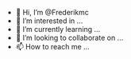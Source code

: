 - 👋 Hi, I’m @Frederikmc
- 👀 I’m interested in ...
- 🌱 I’m currently learning ...
- 💞️ I’m looking to collaborate on ...
- 📫 How to reach me ...

<!---
Frederikmc/Frederikmc is a ✨ special ✨ repository because its `README.md` (this file) appears on your GitHub profile.
You can click the Preview link to take a look at your changes.
--->
